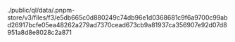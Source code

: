 ./public/ql/data/.pnpm-store/v3/files/f3/e5db665c0d880249c74db96e1d0368681c9f6a9700c99abd26917bcfe05ea48262a279ad7370cead673cb9a81937ca356907e92d07d8951a8d8e8028c2a871